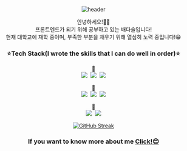 <div align="center">

![header](https://capsule-render.vercel.app/api?type=waving&height=300&section=header&text=Welcome!&desc=daseul's%20GitHub%20profile&fontAlignY=43&descAlign=69&descAlignY=57&fontSize=90&color=gradient)

안녕하세요!🙌🏻<br/>프론트엔드가 되기 위해 공부하고 있는 배다슬입니다!<br/>현재 대학교에 재학 중이며, 부족한 부분을 채우기 위해 열심히 노력 중입니다!😁


<h3>⭐Tech Stack(I wrote the skills that I can do well in order)⭐</h3>
🥇<br/>
<img src="https://img.shields.io/badge/HTML5-E34F26?style=for-the-badge&logo=HTML5&logoColor=white"/>&nbsp;&nbsp;<img src="https://img.shields.io/badge/CSS3-1572B6?style=for-the-badge&logo=CSS3&logoColor=white"/>&nbsp;&nbsp;<img src="https://img.shields.io/badge/Adobe XD-FF61F6?style=for-the-badge&logo=Adobe XD&logoColor=white"/>


🥈<br/>
<img src="https://img.shields.io/badge/JavaScript-F7DF1E?style=for-the-badge&logo=JavaScript&logoColor=white">&nbsp;&nbsp;<img src="https://img.shields.io/badge/Adobe Illustrator-FF9A00?style=for-the-badge&logo=Adobe Illustrator&logoColor=white">&nbsp;&nbsp;<img src="https://img.shields.io/badge/Adobe Photoshop-31A8FF?style=for-the-badge&logo=Adobe Photoshop&logoColor=white">


🥉<br/>
<img src="https://img.shields.io/badge/React-61DAFB?style=for-the-badge&logo=React&logoColor=white">&nbsp;&nbsp;<img src="https://img.shields.io/badge/JAVA-007396?style=for-the-badge&logo=OpenJDK&logoColor=white">


<!-- ![das0166's GitHub stats](https://github-readme-stats.vercel.app/api?username=das0166&show_icons=true&theme=radical) -->


[![GitHub Streak](https://streak-stats.demolab.com/?user=das0166&align=center&theme=ayu-light)](https://git.io/streak-stats)

<h3>If you want to know more about me <b><a href="https://chartreuse-canopy-920.notion.site/6dd509546ee34bee92c53bae5e8db583">Click!😊</a></b></h3>
</div>
